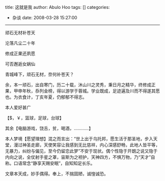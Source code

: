 title: 这就是我
author: Abulo Hoo
tags: []
categories:
  - 杂谈
date: 2008-03-28 15:27:00
---
顽石无材补苍天 ­

沦落凡尘二十年 ­

修成正果还夙愿 ­

可否邂逅女娲仙 ­

青城峰下，顽石无材，奈何补苍天？   ­

余，本一顽石，出自寒门，历二十载，沐山川之灵秀，秉日月之精华，终修成正果，甲申年秋，忝列金榜，得以游学于蓉城。学业既成，足迹遍及川而不得遂其愿也。为衣食计，丁亥年夏，仍郁郁不得志。 ­

本人爱好甚广 ­

【$，￥，篮球，足球，台球】 ­

其余【电脑游戏，饶舌，贫，喝酒，…………】 ­

本人梦境【愿望理想】混之而言出：“世上出于乌托邦，愿生活于那圣地，步入天堂，漫过神圣走廊，天使笑容让我感到无比慈祥，内心深感舒畅，此地人皆平等，无暴力，纠纷与偏见，至今仍留恋此梦”不安于现状。偶个性隐于开朗之说又隐于内向之说，全仗射手星之罩，宙斯为之袒护，天神四方，不惧万物，乃“天才”自称。口语常念“静享天赐安眠”，自知知足长乐。 ­


文章本天成，妙手偶得。奉上，不揣固陋，诚惶诚恐。­